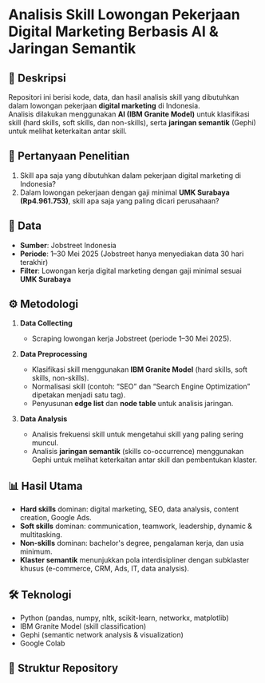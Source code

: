 # Analisis Skill Lowongan Pekerjaan Digital Marketing Berbasis AI & Jaringan Semantik

## 📌 Deskripsi
Repositori ini berisi kode, data, dan hasil analisis skill yang dibutuhkan dalam lowongan pekerjaan **digital marketing** di Indonesia.  
Analisis dilakukan menggunakan **AI (IBM Granite Model)** untuk klasifikasi skill (hard skills, soft skills, dan non-skills), serta **jaringan semantik** (Gephi) untuk melihat keterkaitan antar skill.

## 🎯 Pertanyaan Penelitian
1. Skill apa saja yang dibutuhkan dalam pekerjaan digital marketing di Indonesia?  
2. Dalam lowongan pekerjaan dengan gaji minimal **UMK Surabaya (Rp4.961.753)**, skill apa saja yang paling dicari perusahaan?  

## 🔎 Data
- **Sumber**: Jobstreet Indonesia  
- **Periode**: 1–30 Mei 2025 (Jobstreet hanya menyediakan data 30 hari terakhir)  
- **Filter**: Lowongan kerja digital marketing dengan gaji minimal sesuai **UMK Surabaya**  

## ⚙️ Metodologi
1. **Data Collecting**  
   - Scraping lowongan kerja Jobstreet (periode 1–30 Mei 2025).  

2. **Data Preprocessing**  
   - Klasifikasi skill menggunakan **IBM Granite Model** (hard skills, soft skills, non-skills).  
   - Normalisasi skill (contoh: “SEO” dan “Search Engine Optimization” dipetakan menjadi satu tag).  
   - Penyusunan **edge list** dan **node table** untuk analisis jaringan.  

3. **Data Analysis**  
   - Analisis frekuensi skill untuk mengetahui skill yang paling sering muncul.  
   - Analisis **jaringan semantik** (skills co-occurrence) menggunakan Gephi untuk melihat keterkaitan antar skill dan pembentukan klaster.  

## 📊 Hasil Utama
- **Hard skills** dominan: digital marketing, SEO, data analysis, content creation, Google Ads.  
- **Soft skills** dominan: communication, teamwork, leadership, dynamic & multitasking.  
- **Non-skills** dominan: bachelor's degree, pengalaman kerja, dan usia minimum.  
- **Klaster semantik** menunjukkan pola interdisipliner dengan subklaster khusus (e-commerce, CRM, Ads, IT, data analysis).  

## 🛠️ Teknologi
- Python (pandas, numpy, nltk, scikit-learn, networkx, matplotlib)  
- IBM Granite Model (skill classification)  
- Gephi (semantic network analysis & visualization)  
- Google Colab  

## 📂 Struktur Repository
